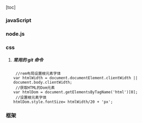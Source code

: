 [toc]

### javaScript

### node.js

### css

1.  ##### 常用的 git 命令

    ```
     //rem布局设置根元素字体
    var htmlWidth = document.documentElement.clientWidth || document.body.clientWidth;
     //获取HTML的Dom元素
    var htmlDom = document.getElementsByTagName('html')[0];
     //设置根元素字体
    htmlDom.style.fontSize= htmlWidth/20 + 'px';
    ```

### 框架
